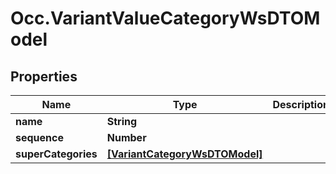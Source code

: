 # Occ.VariantValueCategoryWsDTOModel

## Properties
Name | Type | Description | Notes
------------ | ------------- | ------------- | -------------
**name** | **String** |  | [optional] 
**sequence** | **Number** |  | [optional] 
**superCategories** | [**[VariantCategoryWsDTOModel]**](VariantCategoryWsDTOModel.md) |  | [optional] 


